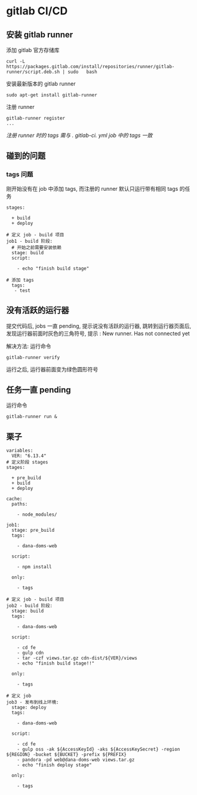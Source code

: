 # gitlab CI/CD

## 安装 gitlab runner

添加 gitlab 官方存储库

``` shell
curl -L https://packages.gitlab.com/install/repositories/runner/gitlab-runner/script.deb.sh | sudo   bash
```

安装最新版本的 gitlab runner

``` shell
sudo apt-get install gitlab-runner
```

注册 runner

``` shell
gitlab-runner register
...
```

*注册 runner 时的 tags 需与 . gitlab-ci. yml  job 中的 tags 一致*

## 碰到的问题

### tags 问题

刚开始没有在 job 中添加 tags, 而注册的 runner 默认只运行带有相同 tags 的任务

``` shell
stages:

  + build
  + deploy

# 定义 job - build 项目
job1 - build 阶段:
  # 开始之前需要安装依赖
  stage: build
  script:

    - echo "finish build stage"

# 添加 tags
  tags:
   - test

```

## 没有活跃的运行器

 提交代码后, jobs 一直 pending, 提示说没有活跃的运行器, 跳转到运行器页面后, 发现运行器前面时灰色的三角符号, 
 提示 : New runner. Has not connected yet

 解决方法:
 运行命令
 

``` shell
gitlab-runner verify
 ```

运行之后, 运行器前面变为绿色圆形符号

 ## 任务一直 pending 
 运行命令
 

``` shell
gitlab-runner run &
 ```

 ## 栗子
 

``` shell
variables:
  VER: "6.13.4"
# 定义阶段 stages
stages:

  + pre_build
  + build
  + deploy

cache:
  paths:

    - node_modules/

job1:
  stage: pre_build
  tags:

    - dana-doms-web

  script:

    - npm install

  only:

    - tags

# 定义 job - build 项目
job2 - build 阶段:
  stage: build
  tags:

    - dana-doms-web

  script:

    - cd fe
    - gulp cdn
    - tar -czf views.tar.gz cdn-dist/${VER}/views
    - echo "finish build stage!!"

  only:

    - tags

# 定义 job
job3 - 发布到线上环境:
  stage: deploy
  tags:

    - dana-doms-web

  script:

    - cd fe
    - gulp oss -ak ${AccessKeyId} -aks ${AccessKeySecret} -region ${REGION} -bucket ${BUCKET} -prefix ${PREFIX}
    - pandora -pd web@dana-doms-web views.tar.gz
    - echo "finish deploy stage"

  only:

    - tags

 ```
